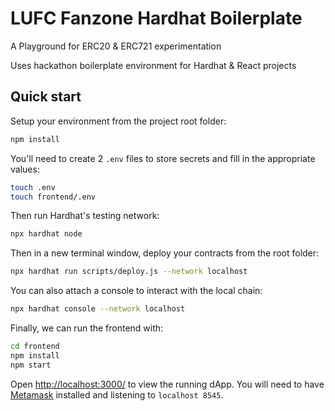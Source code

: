 # LUFC Fanzone Hardhat Boilerplate

A Playground for ERC20 & ERC721 experimentation

Uses hackathon boilerplate environment for Hardhat & React projects


## Quick start

Setup your environment from the project root folder:

```sh
npm install
```

You'll need to create 2 `.env` files to store secrets and fill in the appropriate values:
```sh
touch .env
touch frontend/.env
````

Then run Hardhat's testing network:

```sh
npx hardhat node
```

Then in a new terminal window, deploy your contracts from the root folder:

```sh
npx hardhat run scripts/deploy.js --network localhost
```

You can also attach a console to interact with the local chain:

```sh
npx hardhat console --network localhost
```

Finally, we can run the frontend with:

```sh
cd frontend
npm install
npm start
```

Open [http://localhost:3000/](http://localhost:3000/) to view the running dApp. You will
need to have [Metamask](https://metamask.io) installed and listening to
`localhost 8545`.

